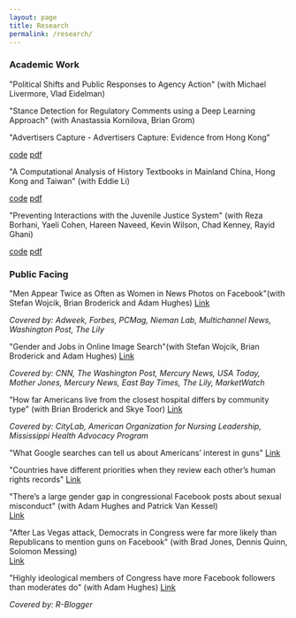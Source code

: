 ```yaml
---
layout: page
title: Research
permalink: /research/
---
```




### Academic Work

"Political Shifts and Public Responses to Agency Action" (with Michael Livermore, Vlad Eidelman) 

"Stance Detection for Regulatory Comments using a Deep Learning Approach" (with Anastassia Kornilova, Brian Grom)


"Advertisers Capture - Advertisers Capture: Evidence from Hong Kong"

[code](https://github.com/onyilam/newspaper) [pdf](https://onyilam.github.io/newspaper.pdf)

"A Computational Analysis of History Textbooks in Mainland China, Hong Kong and Taiwan" (with Eddie Li)

[code](https://github.com/onyilam/textbooks) [pdf](https://onyilam.github.io/newspaper.pdf)

"Preventing Interactions with the Juvenile Justice System" (with Reza Borhani, Yaeli Cohen, Hareen Naveed, Kevin Wilson, Chad Kenney, Rayid Ghani)

[code](https://github.com/dssg/milwaukee_public) [pdf](https://onyilam.github.io/juvenile.pdf)


### Public Facing

"Men Appear Twice as Often as Women in News Photos on Facebook"(with Stefan Wojcik, Brian Broderick and Adam Hughes) 
[Link](https://www.journalism.org/2019/05/23/men-appear-twice-as-often-as-women-in-news-photos-on-facebook/)

*Covered by: Adweek, Forbes, PCMag, Nieman Lab, Multichannel News, Washington Post, The Lily*
        
"Gender and Jobs in Online Image Search"(with Stefan Wojcik, Brian Broderick and Adam Hughes)
[Link](https://www.pewsocialtrends.org/2018/12/17/gender-and-jobs-in-online-image-searches/)

*Covered by: CNN, The Washington Post, Mercury News, USA Today, Mother Jones, Mercury News, East Bay Times, The Lily, MarketWatch*
			    
"How far Americans live from the closest hospital differs by community type" (with Brian Broderick and Skye Toor)
[Link](https://www.pewresearch.org/fact-tank/2018/12/12/how-far-americans-live-from-the-closest-hospital-differs-by-community-type/)

*Covered by: CityLab, American Organization for Nursing Leadership, Mississippi Health Advocacy Program*
			
"What Google searches can tell us about Americans’ interest in guns"
[Link](https://www.pewresearch.org/fact-tank/2018/03/16/what-google-searches-can-tell-us-about-americans-interest-in-guns/)

"Countries have different priorities when they review each other’s human rights records"
[Link](https://www.pewresearch.org/fact-tank/2019/03/20/countries-have-different-priorities-when-they-review-each-others-human-rights-records/)

"There’s a large gender gap in congressional Facebook posts about sexual misconduct"  (with Adam Hughes and Patrick Van Kessel)  
[Link](https://www.pewresearch.org/fact-tank/2018/02/01/theres-a-large-gender-gap-in-congressional-facebook-posts-about-sexual-misconduct/)

"After Las Vegas attack, Democrats in Congress were far more likely than Republicans to mention guns on Facebook" (with Brad Jones, Dennis Quinn, Solomon Messing)  
[Link](https://www.pewresearch.org/fact-tank/2017/10/19/after-las-vegas-attack-democrats-in-congress-were-far-more-likely-than-republicans-to-mention-guns-on-facebook/)

"Highly ideological members of Congress have more Facebook followers than moderates do" (with Adam Hughes) 
[Link](https://www.pewresearch.org/fact-tank/2017/08/21/highly-ideological-members-of-congress-have-more-facebook-followers-than-moderates-do/)

*Covered by: R-Blogger*

